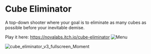 # Cube Eliminator
A top-down shooter where your goal is to eliminate as many cubes as possible before your inevitable demise.

Play it here: https://novalabs.itch.io/cube-eliminator
![Menu](https://user-images.githubusercontent.com/39386363/200728005-ad4031fb-9510-4067-a790-d8d4fe56c855.PNG)

![cube_eliminator_v3_fullscreen_Moment](https://user-images.githubusercontent.com/39386363/201552578-698d691e-a5a2-4531-a3a2-cc30accdcfa0.jpg)
